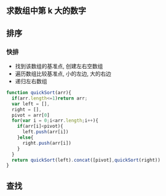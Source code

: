 ## 求数组中第 k 大的数字

## 排序

### 快排

- 找到该数组的基准点, 创建左右空数组
- 遍历数组比较基准点, 小的左边, 大的右边
- 递归左右数组

```JavaScript
function quickSort(arr){
  if(arr.length<=1)return arr;
  var left = [],
  right = [],
  pivot = arr[0]
  for(var i = 0;i<arr.length;i++){
    if(arr[i]<pivot){
      left.push(arr[i])
    }else{
      right.push(arr[i])
    }
  }
  return quickSort(left).concat([pivot],quickSort(right))
}
```

## 查找
